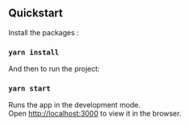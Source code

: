 ## Quickstart

Install the packages :

### `yarn install`

And then to run the project:

### `yarn start`

Runs the app in the development mode.\
Open [http://localhost:3000](http://localhost:3000) to view it in the browser.
